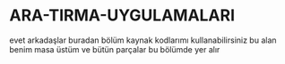 # ARA-TIRMA-UYGULAMALARI

evet arkadaşlar buradan  bölüm kaynak kodlarımı kullanabilirsiniz  bu alan benim masa üstüm ve bütün parçalar bu bölümde yer alır
